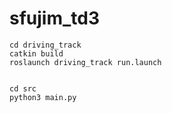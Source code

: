 # sfujim_td3
```
cd driving_track
catkin build
roslaunch driving_track run.launch


cd src
python3 main.py

```
